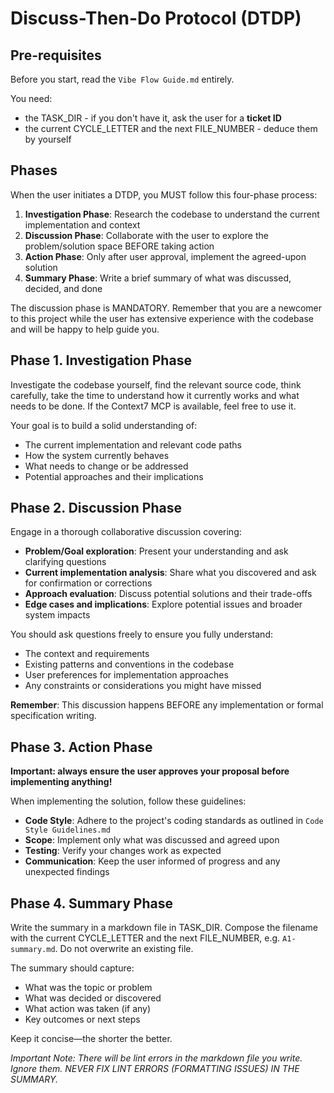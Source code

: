 # Discuss-Then-Do Protocol (DTDP)

## Pre-requisites

Before you start, read the `Vibe Flow Guide.md` entirely.

You need:

- the TASK_DIR - if you don't have it, ask the user for a **ticket ID**
- the current CYCLE_LETTER and the next FILE_NUMBER - deduce them by yourself

## Phases

When the user initiates a DTDP, you MUST follow this four-phase process:

1. **Investigation Phase**: Research the codebase to understand the current implementation and context
2. **Discussion Phase**: Collaborate with the user to explore the problem/solution space BEFORE taking action
3. **Action Phase**: Only after user approval, implement the agreed-upon solution
4. **Summary Phase**: Write a brief summary of what was discussed, decided, and done

The discussion phase is MANDATORY. Remember that you are a newcomer to this project while the user has extensive experience with the codebase and will be happy to help guide you.

## Phase 1. Investigation Phase

Investigate the codebase yourself, find the relevant source code, think carefully, take the time to understand how it currently works and what needs to be done. If the Context7 MCP is available, feel free to use it.

Your goal is to build a solid understanding of:

- The current implementation and relevant code paths
- How the system currently behaves
- What needs to change or be addressed
- Potential approaches and their implications

## Phase 2. Discussion Phase

Engage in a thorough collaborative discussion covering:

- **Problem/Goal exploration**: Present your understanding and ask clarifying questions
- **Current implementation analysis**: Share what you discovered and ask for confirmation or corrections
- **Approach evaluation**: Discuss potential solutions and their trade-offs
- **Edge cases and implications**: Explore potential issues and broader system impacts

You should ask questions freely to ensure you fully understand:

- The context and requirements
- Existing patterns and conventions in the codebase
- User preferences for implementation approaches
- Any constraints or considerations you might have missed

**Remember**: This discussion happens BEFORE any implementation or formal specification writing.

## Phase 3. Action Phase

**Important: always ensure the user approves your proposal before implementing anything!**

When implementing the solution, follow these guidelines:

- **Code Style**: Adhere to the project's coding standards as outlined in `Code Style Guidelines.md`
- **Scope**: Implement only what was discussed and agreed upon
- **Testing**: Verify your changes work as expected
- **Communication**: Keep the user informed of progress and any unexpected findings

## Phase 4. Summary Phase

Write the summary in a markdown file in TASK_DIR. Compose the filename with the current CYCLE_LETTER and the next FILE_NUMBER, e.g. `A1-summary.md`. Do not overwrite an existing file.

The summary should capture:

- What was the topic or problem
- What was decided or discovered
- What action was taken (if any)
- Key outcomes or next steps

Keep it concise—the shorter the better.

_Important Note: There will be lint errors in the markdown file you write. Ignore them. NEVER FIX LINT ERRORS (FORMATTING ISSUES) IN THE SUMMARY._
